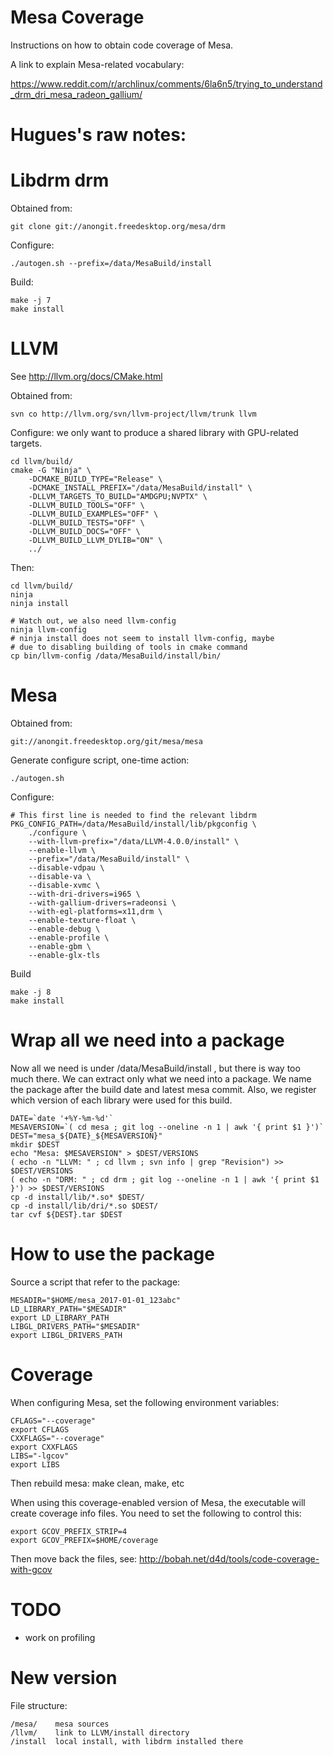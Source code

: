 # Mesa Coverage

Instructions on how to obtain code coverage of Mesa.

A link to explain Mesa-related vocabulary:

https://www.reddit.com/r/archlinux/comments/6la6n5/trying_to_understand_drm_dri_mesa_radeon_gallium/

# Hugues's raw notes:


# Libdrm drm

Obtained from:

    git clone git://anongit.freedesktop.org/mesa/drm

Configure:

    ./autogen.sh --prefix=/data/MesaBuild/install

Build:

    make -j 7
    make install

# LLVM

See http://llvm.org/docs/CMake.html

Obtained from:

    svn co http://llvm.org/svn/llvm-project/llvm/trunk llvm

Configure: we only want to produce a shared library with GPU-related
targets.

    cd llvm/build/
    cmake -G "Ninja" \
        -DCMAKE_BUILD_TYPE="Release" \
        -DCMAKE_INSTALL_PREFIX="/data/MesaBuild/install" \
        -DLLVM_TARGETS_TO_BUILD="AMDGPU;NVPTX" \
        -DLLVM_BUILD_TOOLS="OFF" \
        -DLLVM_BUILD_EXAMPLES="OFF" \
        -DLLVM_BUILD_TESTS="OFF" \
        -DLLVM_BUILD_DOCS="OFF" \
        -DLLVM_BUILD_LLVM_DYLIB="ON" \
        ../

Then:

    cd llvm/build/
    ninja
    ninja install

    # Watch out, we also need llvm-config
    ninja llvm-config
    # ninja install does not seem to install llvm-config, maybe
    # due to disabling building of tools in cmake command
    cp bin/llvm-config /data/MesaBuild/install/bin/

# Mesa

Obtained from:

    git://anongit.freedesktop.org/git/mesa/mesa

Generate configure script, one-time action:

    ./autogen.sh

Configure:

    # This first line is needed to find the relevant libdrm
    PKG_CONFIG_PATH=/data/MesaBuild/install/lib/pkgconfig \
        ./configure \
        --with-llvm-prefix="/data/LLVM-4.0.0/install" \
        --enable-llvm \
        --prefix="/data/MesaBuild/install" \
        --disable-vdpau \
        --disable-va \
        --disable-xvmc \
        --with-dri-drivers=i965 \
        --with-gallium-drivers=radeonsi \
        --with-egl-platforms=x11,drm \
        --enable-texture-float \
        --enable-debug \
        --enable-profile \
        --enable-gbm \
        --enable-glx-tls

Build

    make -j 8
    make install

# Wrap all we need into a package

Now all we need is under /data/MesaBuild/install , but there is way too
much there. We can extract only what we need into a package. We name the
package after the build date and latest mesa commit. Also, we register
which version of each library were used for this build.

    DATE=`date '+%Y-%m-%d'`
    MESAVERSION=`( cd mesa ; git log --oneline -n 1 | awk '{ print $1 }')`
    DEST="mesa_${DATE}_${MESAVERSION}"
    mkdir $DEST
    echo "Mesa: $MESAVERSION" > $DEST/VERSIONS
    ( echo -n "LLVM: " ; cd llvm ; svn info | grep "Revision") >> $DEST/VERSIONS
    ( echo -n "DRM: " ; cd drm ; git log --oneline -n 1 | awk '{ print $1 }') >> $DEST/VERSIONS
    cp -d install/lib/*.so* $DEST/
    cp -d install/lib/dri/*.so $DEST/
    tar cvf ${DEST}.tar $DEST

# How to use the package

Source a script that refer to the package:

    MESADIR="$HOME/mesa_2017-01-01_123abc"
    LD_LIBRARY_PATH="$MESADIR"
    export LD_LIBRARY_PATH
    LIBGL_DRIVERS_PATH="$MESADIR"
    export LIBGL_DRIVERS_PATH

# Coverage

When configuring Mesa, set the following environment variables:

    CFLAGS="--coverage"
    export CFLAGS
    CXXFLAGS="--coverage"
    export CXXFLAGS
    LIBS="-lgcov"
    export LIBS

Then rebuild mesa: make clean, make, etc

When using this coverage-enabled version of Mesa, the executable will create
coverage info files. You need to set the following to control this:

    export GCOV_PREFIX_STRIP=4
    export GCOV_PREFIX=$HOME/coverage

Then move back the files, see:
http://bobah.net/d4d/tools/code-coverage-with-gcov

# TODO

 - work on profiling

# New version

File structure:

```
/mesa/    mesa sources
/llvm/    link to LLVM/install directory
/install  local install, with libdrm installed there
```
